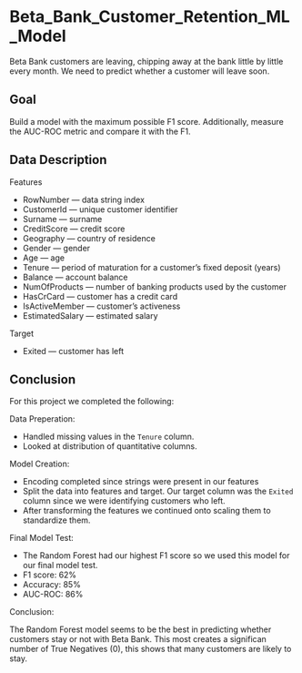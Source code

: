 # Beta_Bank_Customer_Retention_ML_Model
Beta Bank customers are leaving, chipping away at the bank little by little every month. We need to predict whether a customer will leave soon.

## Goal
Build a model with the maximum possible F1 score. Additionally, measure the AUC-ROC metric and compare it with the F1.

## Data Description

 Features

- RowNumber — data string index
- CustomerId — unique customer identifier
- Surname — surname
- CreditScore — credit score
- Geography — country of residence
- Gender — gender
- Age — age
- Tenure — period of maturation for a customer’s fixed deposit (years)
- Balance — account balance
- NumOfProducts — number of banking products used by the customer
- HasCrCard — customer has a credit card
- IsActiveMember — customer’s activeness
- EstimatedSalary — estimated salary

 Target

- Exited — сustomer has left

## Conclusion
For this project we completed the following:

   Data Preperation:
   - Handled missing values in the `Tenure` column.
   - Looked at distribution of quantitative columns.

    
   Model Creation:
   - Encoding completed since strings were present in our features
   - Split the data into features and target. Our target column was the `Exited` column since we were identifying customers who left.
   - After transforming the features we continued onto scaling them to standardize them.
   
   Final Model Test:
   - The Random Forest had our highest F1 score so we used this model for our final model test.
   - F1 score: 62%
   - Accuracy: 85%
   - AUC-ROC: 86%
      
      
Conclusion:

The Random Forest model seems to be the best in predicting whether customers stay or not with Beta Bank. This most creates a significan number of True Negatives (0), this shows that many customers are likely to stay.
